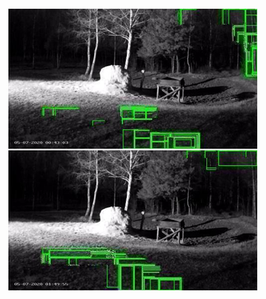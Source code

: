 ![20200507-004207-011212](in/20200507/20200507-004207-011212_0_.jpg)
![20200507-014227-021232](in/20200507/20200507-014227-021232_0_.jpg)
